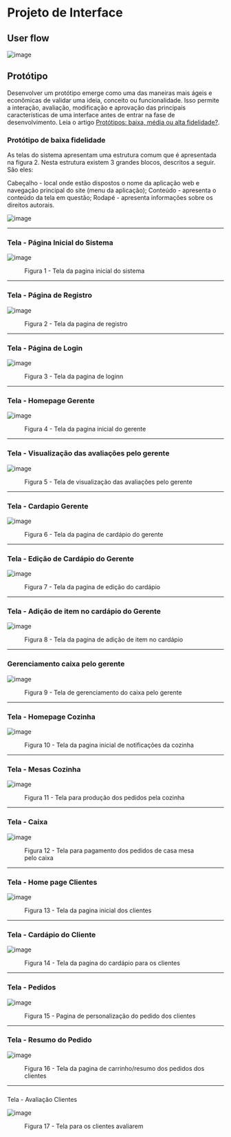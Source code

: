 
# Projeto de Interface

## User flow

![image](https://github.com/ICEI-PUC-Minas-PMV-ADS/pmv-ads-2023-2-e1-proj-web-t1-easymenu/assets/127908761/6926549b-2bb9-4495-942d-8a49bbac3200)



## Protótipo

Desenvolver um protótipo emerge como uma das maneiras mais ágeis e econômicas de validar uma ideia, conceito ou funcionalidade. Isso permite a interação, avaliação, modificação e aprovação das principais características de uma interface antes de entrar na fase de desenvolvimento. Leia o artigo [Protótipos: baixa, média ou alta fidelidade?](https://medium.com/ladies-that-ux-br/prot%C3%B3tipos-baixa-m%C3%A9dia-ou-alta-fidelidade-71d897559135).

### Protótipo de baixa fidelidade

As telas do sistema apresentam uma estrutura comum que é apresentada na figura 2. Nesta estrutura existem 3 grandes blocos, descritos a seguir. São eles:

Cabeçalho - local onde estão dispostos o nome da aplicação web e navegação principal do site (menu da aplicação);
Conteúdo - apresenta o conteúdo da tela em questão;
Rodapé - apresenta informações sobre os direitos autorais.

![image](https://github.com/ICEI-PUC-Minas-PMV-ADS/pmv-ads-2023-2-e1-proj-web-t1-easymenu/assets/144706915/54e7eaa2-4600-46c6-924c-8b950ea57f1e)

<hr>
<h3>Tela - Página Inicial do Sistema</h3>

![image](https://github.com/ICEI-PUC-Minas-PMV-ADS/pmv-ads-2023-2-e1-proj-web-t1-easymenu/assets/127908761/1110dff8-d870-4417-a2c6-109b86ead261)

<figure> 
    <figcaption><p>Figura 1 - Tela da pagina inicial do sistema</p>
</figure>

<hr>    
<h3>Tela - Página de Registro</h3>

![image](https://github.com/ICEI-PUC-Minas-PMV-ADS/pmv-ads-2023-2-e1-proj-web-t1-easymenu/assets/127908761/db8997de-e325-4ef0-b029-d4db1f818558)

<figure> 
    <figcaption><p>Figura 2 - Tela da pagina de registro </p>
</figure>

<hr>    
<h3>Tela - Página de Login</h3>
    
![image](https://github.com/ICEI-PUC-Minas-PMV-ADS/pmv-ads-2023-2-e1-proj-web-t1-easymenu/assets/127908761/2164949d-8bb8-4984-8eb8-18ee219dad7f)

<figure> 
    <figcaption><p>Figura 3 - Tela da pagina de loginn</p>
</figure>
<hr> 
<h3>Tela - Homepage Gerente</h3>

![image](https://github.com/ICEI-PUC-Minas-PMV-ADS/pmv-ads-2023-2-e1-proj-web-t1-easymenu/assets/144706915/f36a21e7-003a-4bce-b16d-db7ed01118a1)

<figure> 
    <figcaption><p>Figura 4 - Tela da pagina inicial do gerente</p>
</figure>

<hr>    
<h3><b>Tela - Visualização das avaliações pelo gerente</b></h3>

![image](https://github.com/ICEI-PUC-Minas-PMV-ADS/pmv-ads-2023-2-e1-proj-web-t1-easymenu/assets/144706915/d3cbd9b2-7dea-4676-a3dd-fdf4b05c8325)

<figure> 
    <figcaption><p>Figura 5 - Tela de visualização das avaliações pelo gerente</p>
</figure>

<hr>
<h3>Tela - Cardapio Gerente</h3>

![image](https://github.com/ICEI-PUC-Minas-PMV-ADS/pmv-ads-2023-2-e1-proj-web-t1-easymenu/assets/144157407/f179d8d8-f4fd-4884-8f75-0e5d1d5871f7)

<figure> 
    <figcaption><p>Figura 6 - Tela da pagina de cardápio do gerente</p>
</figure>

<hr>
<h3>Tela - Edição de Cardápio do Gerente</h3>

![image](https://github.com/ICEI-PUC-Minas-PMV-ADS/pmv-ads-2023-2-e1-proj-web-t1-easymenu/assets/144157407/b6647101-4fc9-4788-b137-6dd31e10bc2b)

<figure> 
    <figcaption><p>Figura 7 - Tela da pagina de edição do cardápio</p>
</figure>

<hr>
<h3>Tela - Adição de item no cardápio do Gerente</h3>

![image](https://github.com/ICEI-PUC-Minas-PMV-ADS/pmv-ads-2023-2-e1-proj-web-t1-easymenu/assets/144157407/2204938d-8bb4-4a79-9e6b-2787c612aea6)

<figure> 
    <figcaption><p>Figura 8 - Tela da pagina de adição de item no cardápio</p>
</figure>

<hr>
<h3>Gerenciamento caixa pelo gerente</h3>

![image](https://github.com/ICEI-PUC-Minas-PMV-ADS/pmv-ads-2023-2-e1-proj-web-t1-easymenu/assets/144706915/cef24025-9342-4c00-b3a5-cc90c95496b0)

<figure> 
    <figcaption><p>Figura 9 - Tela de gerenciamento do caixa pelo gerente</p>
</figure>

<hr>
<h3>Tela - Homepage Cozinha</h3>

![image](https://github.com/ICEI-PUC-Minas-PMV-ADS/pmv-ads-2023-2-e1-proj-web-t1-easymenu/assets/144157407/cc32a80b-a23c-436c-be9b-d33b935de94e)

<figure> 
    <figcaption><p>Figura 10 - Tela da pagina inicial de notificações da cozinha</p>
</figure>

<hr>
<h3>Tela - Mesas Cozinha</h3>

![image](https://github.com/ICEI-PUC-Minas-PMV-ADS/pmv-ads-2023-2-e1-proj-web-t1-easymenu/assets/144157407/63dc6213-40c2-429d-aeb9-c029b7c99fd7)

<figure> 
    <figcaption><p>Figura 11 - Tela para produção dos pedidos pela cozinha</p>
</figure>

<hr>
<h3>Tela - Caixa</h3>

![image](https://github.com/ICEI-PUC-Minas-PMV-ADS/pmv-ads-2023-2-e1-proj-web-t1-easymenu/assets/144706915/39d65e72-bf54-45d8-8fe0-c4d383269536)

<figure> 
    <figcaption><p>Figura 12 - Tela para pagamento dos pedidos de casa mesa pelo caixa</p>
</figure>

<hr>
<h3>Tela - Home page Clientes</h3>

![image](https://github.com/ICEI-PUC-Minas-PMV-ADS/pmv-ads-2023-2-e1-proj-web-t1-easymenu/assets/144706915/c6bba821-85ff-4168-a378-fc11704c221c)

<figure> 
    <figcaption><p>Figura 13 - Tela da pagina inicial dos clientes</p>
</figure>

<hr>
<h3>Tela - Cardápio do Cliente</h3>

![image](https://github.com/ICEI-PUC-Minas-PMV-ADS/pmv-ads-2023-2-e1-proj-web-t1-easymenu/assets/144157407/d8ff3ceb-3828-4bb4-b256-d2572d460de5)

<figure> 
    <figcaption><p>Figura 14 - Tela da pagina do cardápio para os clientes</p>
</figure>

<hr>
<h3>Tela - Pedidos</h3>

![image](https://github.com/ICEI-PUC-Minas-PMV-ADS/pmv-ads-2023-2-e1-proj-web-t1-easymenu/assets/144706915/47df8a06-c7d7-46ee-98f8-2d373b6ca969)

<figure> 
    <figcaption><p>Figura 15 - Pagina de personalização do pedido dos clientes</p>
</figure>

<hr>
<h3>Tela - Resumo do Pedido</h3>

![image](https://github.com/ICEI-PUC-Minas-PMV-ADS/pmv-ads-2023-2-e1-proj-web-t1-easymenu/assets/144157407/16d5b3b8-5a44-4eed-9a90-49a8f9e6dd27)

<figure> 
    <figcaption><p>Figura 16 - Tela da pagina de carrinho/resumo dos pedidos dos clientes</p>
</figure>


<hr>
<h3></h3>Tela - Avaliação Clientes</h3>

![image](https://github.com/ICEI-PUC-Minas-PMV-ADS/pmv-ads-2023-2-e1-proj-web-t1-easymenu/assets/144157407/17dac157-b842-4ee9-b82f-5ac4368819e6)

<figure> 
    <figcaption><p>Figura 17 - Tela para os clientes avaliarem</p>
</figure>


